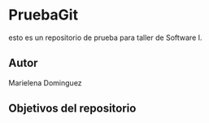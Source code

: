 # PruebaGit
esto es un repositorio de prueba para taller de Software I.

## Autor

Marielena Dominguez

## Objetivos del repositorio

                    